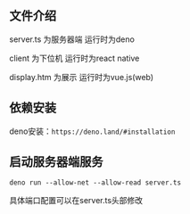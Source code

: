 ## 文件介绍

server.ts 为服务器端 运行时为deno

client 为下位机 运行时为react native

display.htm 为展示 运行时为vue.js(web)

## 依赖安装

deno安装：`https://deno.land/#installation`

## 启动服务器端服务

`deno run --allow-net --allow-read server.ts`

具体端口配置可以在server.ts头部修改
